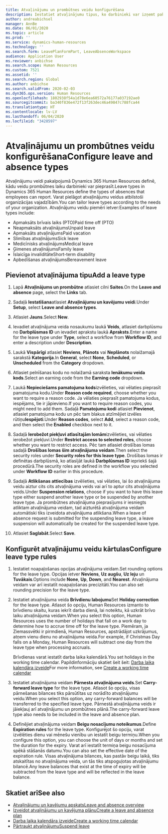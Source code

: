 ```yaml
---
title: Atvaļinājumu un prombūtnes veidu konfigurēšana
description: Iestatiet atvaļinājumu tipus, ko darbinieki var izņemt pakalpojumā Dynamics 365 Human Resources.
author: andreabichsel
manager: AnnBe
ms.date: 06/01/2020
ms.topic: article
ms.prod: ''
ms.service: dynamics-human-resources
ms.technology: ''
ms.search.form: LeavePlanFormPart, LeaveAbsenceWorkspace
audience: Application User
ms.reviewer: anbichse
ms.search.scope: Human Resources
ms.custom: 7521
ms.assetid: ''
ms.search.region: Global
ms.author: anbichse
ms.search.validFrom: 2020-02-03
ms.dyn365.ops.version: Human Resources
ms.openlocfilehash: 1802938f54a1d78e6ea60572a76177a037192ae0
ms.sourcegitcommit: ba340f836e472f13f263dec46a49847c788fca44
ms.translationtype: HT
ms.contentlocale: lv-LV
ms.lasthandoff: 06/04/2020
ms.locfileid: "3428597"
---
```

# <a name="configure-leave-and-absence-types"></a><span data-ttu-id="f87da-103">Atvaļinājumu un prombūtnes veidu konfigurēšana</span><span class="sxs-lookup"><span data-stu-id="f87da-103">Configure leave and absence types</span></span>

<span data-ttu-id="f87da-104">Atvaļinājumu veidi pakalpojumā Dynamics 365 Human Resources definē, kādu veidu prombūtnes laiku darbinieki var pieprasīt.</span><span class="sxs-lookup"><span data-stu-id="f87da-104">Leave types in Dynamics 365 Human Resources define the types of absences that employees can report.</span></span> <span data-ttu-id="f87da-105">Varat pielāgot atvaļinājumu veidus atbilstoši organizācijas vajadzībām.</span><span class="sxs-lookup"><span data-stu-id="f87da-105">You can tailor leave types according to the needs of your organization.</span></span> <span data-ttu-id="f87da-106">Atvaļinājumu veidu piemēri ietver:</span><span class="sxs-lookup"><span data-stu-id="f87da-106">Examples of leave types include:</span></span>

- <span data-ttu-id="f87da-107">Apmaksāts brīvais laiks (PTO)</span><span class="sxs-lookup"><span data-stu-id="f87da-107">Paid time off (PTO)</span></span>
- <span data-ttu-id="f87da-108">Neapmaksāts atvaļinājums</span><span class="sxs-lookup"><span data-stu-id="f87da-108">Unpaid leave</span></span>
- <span data-ttu-id="f87da-109">Apmaksāts atvaļinājums</span><span class="sxs-lookup"><span data-stu-id="f87da-109">Paid vacation</span></span>
- <span data-ttu-id="f87da-110">Slimības atvaļinājums</span><span class="sxs-lookup"><span data-stu-id="f87da-110">Sick leave</span></span>
- <span data-ttu-id="f87da-111">Medicīnisks atvaļinājums</span><span class="sxs-lookup"><span data-stu-id="f87da-111">Medical leave</span></span>
- <span data-ttu-id="f87da-112">Ģimenes atvaļinājums</span><span class="sxs-lookup"><span data-stu-id="f87da-112">Family leave</span></span>
- <span data-ttu-id="f87da-113">Īslaicīga invaliditāte</span><span class="sxs-lookup"><span data-stu-id="f87da-113">Short-term disability</span></span>
- <span data-ttu-id="f87da-114">Apbedīšanas atvaļinājums</span><span class="sxs-lookup"><span data-stu-id="f87da-114">Bereavement leave</span></span>

## <a name="add-a-leave-type"></a><span data-ttu-id="f87da-115">Pievienot atvaļinājuma tipu</span><span class="sxs-lookup"><span data-stu-id="f87da-115">Add a leave type</span></span>

1. <span data-ttu-id="f87da-116">Lapā **Atvaļinājums un prombūtne** atlasiet cilni **Saites**.</span><span class="sxs-lookup"><span data-stu-id="f87da-116">On the **Leave and absence** page, select the **Links** tab.</span></span>

2. <span data-ttu-id="f87da-117">Sadaļā **Iestatīšana**atlasiet **Atvaļinājumu un kavējumu veidi**.</span><span class="sxs-lookup"><span data-stu-id="f87da-117">Under **Setup**, select **Leave and absence types**.</span></span>

3. <span data-ttu-id="f87da-118">Atlasiet **Jauns**.</span><span class="sxs-lookup"><span data-stu-id="f87da-118">Select **New**.</span></span>

4. <span data-ttu-id="f87da-119">Ievadiet atvaļinājuma veida nosaukumu laukā **Veids**, atlasiet darbplūsmu no **Darbplūsmas ID** un ievadiet aprakstu laukā **Apraksts**.</span><span class="sxs-lookup"><span data-stu-id="f87da-119">Enter a name for the leave type under **Type**, select a workflow from **Workflow ID**, and enter a description under **Description**.</span></span>

5. <span data-ttu-id="f87da-120">Laukā **Vispārīgi** atlasiet **Neviens**, **Plānots** vai **Neplānots** nolaižamajā sarakstā **Kategorija**.</span><span class="sxs-lookup"><span data-stu-id="f87da-120">In **General**, select **None**, **Scheduled**, or **Unscheduled** from the **Category** dropdown.</span></span>

6. <span data-ttu-id="f87da-121">Atlasiet pelnīšanas kodu no nolaižamā saraksta **Ienākumu veida kods**.</span><span class="sxs-lookup"><span data-stu-id="f87da-121">Select an earning code from the **Earning code** dropdown.</span></span>

7. <span data-ttu-id="f87da-122">Laukā **Nepieciešams pamatojuma kods**izvēlieties, vai vēlaties pieprasīt pamatojuma kodu.</span><span class="sxs-lookup"><span data-stu-id="f87da-122">Under **Reason code required**, choose whether you want to require a reason code.</span></span> <span data-ttu-id="f87da-123">Ja vēlaties pieprasīt pamatojuma kodus, iespējams, tie ir jāpievieno.</span><span class="sxs-lookup"><span data-stu-id="f87da-123">If you want to require reason codes, you might need to add them.</span></span> <span data-ttu-id="f87da-124">Sadaļā **Pamatojumu kodi** atlasiet **Pievienot**, atlasiet pamatojuma kodu un pēc tam blakus atzīmējiet izvēles rūtiņu**Iespējoti**.</span><span class="sxs-lookup"><span data-stu-id="f87da-124">Under **Reason codes**, select **Add**, select a reason code, and then select the **Enabled** checkbox next to it.</span></span>

8. <span data-ttu-id="f87da-125">Sadaļā **Ierobežot piekļuvi atlasītajām lomām**izvēlieties, vai vēlaties ierobežot piekļuvi.</span><span class="sxs-lookup"><span data-stu-id="f87da-125">Under **Restrict access to selected roles**, choose whether you want to restrict access.</span></span> <span data-ttu-id="f87da-126">Pēc tam atlasiet drošības lomas sadaļā **Drošības lomas šim atvaļinājuma veidam**.</span><span class="sxs-lookup"><span data-stu-id="f87da-126">Then select the security roles under **Security roles for this leave type**.</span></span> <span data-ttu-id="f87da-127">Drošības lomas ir definētas darbplūsmā, ko atlasījāt laukā **Darbplūsmas ID** iepriekš šajā procedūrā.</span><span class="sxs-lookup"><span data-stu-id="f87da-127">The security roles are defined in the workflow you selected under **Workflow ID** earlier in this procedure.</span></span>

9. <span data-ttu-id="f87da-128">Sadaļā **Atlikšanas attiecības** izvēlieties, vai vēlaties, lai šo atvaļinājuma veidu aiztur cits cits atvaļinājuma veids vai arī to aptur cits atvaļinājuma veids.</span><span class="sxs-lookup"><span data-stu-id="f87da-128">Under **Suspension relations**, choose if you want to have this leave type either suspend another leave type or be suspended by another leave type.</span></span> <span data-ttu-id="f87da-129">Ja prombūtnes atvaļinājuma pieprasījums ir iesniegts atliktam atvaļinājuma veidam, tad aizturētā atvaļinājuma veidam automātiski tiks izveidota atvaļinājuma atlikšana.</span><span class="sxs-lookup"><span data-stu-id="f87da-129">When a leave of absence request is submitted for the suspending leave type, a leave suspension will automatically be created for the suspended leave type.</span></span> 

10. <span data-ttu-id="f87da-130">Atlasiet **Saglabāt**.</span><span class="sxs-lookup"><span data-stu-id="f87da-130">Select **Save**.</span></span>

## <a name="configure-leave-type-rules"></a><span data-ttu-id="f87da-131">Konfigurēt atvaļinājumu veidu kārtulas</span><span class="sxs-lookup"><span data-stu-id="f87da-131">Configure leave type rules</span></span>

1. <span data-ttu-id="f87da-132">Iestatiet noapaļošanas opcijas atvaļinājuma veidam.</span><span class="sxs-lookup"><span data-stu-id="f87da-132">Set rounding options for the leave type.</span></span> <span data-ttu-id="f87da-133">Opcijas ietver **Neviens**, **Uz augšu**, **Uz leju** un **Tuvākais**.</span><span class="sxs-lookup"><span data-stu-id="f87da-133">Options include **None**, **Up**, **Down**, and **Nearest**.</span></span> <span data-ttu-id="f87da-134">Atvaļinājuma veidam var arī iestatīt noapaļošanas precizitāti.</span><span class="sxs-lookup"><span data-stu-id="f87da-134">You can also set rounding precision for the leave type.</span></span>

2. <span data-ttu-id="f87da-135">Iestatiet atvaļinājuma veida **Brīvdienu labojumu**</span><span class="sxs-lookup"><span data-stu-id="f87da-135">Set **Holiday correction** for the leave type.</span></span> <span data-ttu-id="f87da-136">Atlasot šo opciju, Human Resources izmanto to brīvdienu skaitu, kuras iekrīt darba dienā, lai noteiktu, kā uzkrāt brīvo laiku atvaļinājuma veidam.</span><span class="sxs-lookup"><span data-stu-id="f87da-136">When you select this option, Human Resources uses the number of holidays that fall on a work day to determine how to accrue time off for the leave type.</span></span> <span data-ttu-id="f87da-137">Piemēram, ja Ziemassvētki ir pirmdienā, Human Resources, apstrādājot uzkrājumus, atņem vienu dienu no atvaļinājuma veida.</span><span class="sxs-lookup"><span data-stu-id="f87da-137">For example, if Christmas Day falls on a Monday, Human Resources will subtract one day from the leave type when processing accruals.</span></span>

   <span data-ttu-id="f87da-138">Brīvdienas varat iestatīt darba laika kalendārā.</span><span class="sxs-lookup"><span data-stu-id="f87da-138">You set holidays in the working time calendar.</span></span> <span data-ttu-id="f87da-139">Papildinformāciju skatiet šeit šeit: [Darba laika kalendāra izveide](hr-leave-and-absence-working-time-calendar.md)</span><span class="sxs-lookup"><span data-stu-id="f87da-139">For more information, see [Create a working time calendar](hr-leave-and-absence-working-time-calendar.md)</span></span>
   
 3. <span data-ttu-id="f87da-140">Iestatiet atvaļinājuma veidam **Pārnesta atvaļinājuma veids**.</span><span class="sxs-lookup"><span data-stu-id="f87da-140">Set **Carry-forward leave type** for the leave type.</span></span> <span data-ttu-id="f87da-141">Atlasot šo opciju, visas pārnešanas bilances tiks pārsūtītas uz norādīto atvaļinājumu veidu.</span><span class="sxs-lookup"><span data-stu-id="f87da-141">When you select this option, any carry-forward balances will be transferred to the specified leave type.</span></span> <span data-ttu-id="f87da-142">Pārnestā atvaļinājuma veids ir jāiekļauj arī atvaļinājumu un prombūtnes plānā.</span><span class="sxs-lookup"><span data-stu-id="f87da-142">The carry-forward leave type also needs to be included in the leave and absence plan.</span></span> 
 
 4. <span data-ttu-id="f87da-143">Definējiet atvaļinājuma veidam **Beigu nosacījumu noteikumus**.</span><span class="sxs-lookup"><span data-stu-id="f87da-143">Define **Expiration rules** for the leave type.</span></span> <span data-ttu-id="f87da-144">Konfigurējot šo opciju, varat izvēlēties dienu vai mēnešu vienību un iestatīt beigu termiņu.</span><span class="sxs-lookup"><span data-stu-id="f87da-144">When you configure this option, you can choose the unit of days or months and set the duration for the expiry.</span></span> <span data-ttu-id="f87da-145">Varat arī iestatīt termiņa beigu nosacījuma spēkā stāšanās datumu.</span><span class="sxs-lookup"><span data-stu-id="f87da-145">You can also set the effective date of the expiration rule.</span></span> <span data-ttu-id="f87da-146">Visas atvaļinājuma bilances, kas pastāv beigu laikā, tiks atskaitītas no atvaļinājuma veida, un tās tiks atspoguļotas atvaļinājumu bilancē.</span><span class="sxs-lookup"><span data-stu-id="f87da-146">Any leave balances that exist at the time of expiry will be subtracted from the leave type and will be reflected in the leave balance.</span></span> 
 
 
## <a name="see-also"></a><span data-ttu-id="f87da-147">Skatiet arī</span><span class="sxs-lookup"><span data-stu-id="f87da-147">See also</span></span>

- [<span data-ttu-id="f87da-148">Atvaļinājumu un kavējumu apskats</span><span class="sxs-lookup"><span data-stu-id="f87da-148">Leave and absence overview</span></span>](hr-leave-and-absence-overview.md)
- [<span data-ttu-id="f87da-149">Izveidot atvaļinājumu un kavējuma plānu</span><span class="sxs-lookup"><span data-stu-id="f87da-149">Create a leave and absence plan</span></span>](hr-leave-and-absence-plans.md)
- [<span data-ttu-id="f87da-150">Darba laika kalendāra izveide</span><span class="sxs-lookup"><span data-stu-id="f87da-150">Create a working time calendar</span></span>](hr-leave-and-absence-working-time-calendar.md)
- [<span data-ttu-id="f87da-151">Pārtraukt atvaļinājumu</span><span class="sxs-lookup"><span data-stu-id="f87da-151">Suspend leave</span></span>](hr-leave-and-absence-suspend-leave.md)

